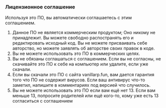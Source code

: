 ### Лицензионное соглашение

Используя это ПО, вы автоматически соглашаетесь с этим соглашением.
1. Данное ПО не является коммерческим продуктом; Оно никому не принадлежит.
Вы можете свободно распостранять его и редактировать исходный код.
Вы не можете присваивать себе авторство, но можете заявлять об авторстве своих правок в коде.
2. Вы не можете использовать это ПО в коммерческих целях.
3. Вы не обязаны соглашаться с соглашением. Если вы не согласны,
не скачивайте это ПО к себе на компьютер или удалите, если уже скачали.
4. Если вы скачали это ПО с сайта vanillarp.fun, вам дается гарантия того что ПО не содержит вирусов.
Если ваш антивирус что-то заметил, напишите в комментариях под версией что случилось.
5. Вы не можете использовать это ПО если вам ещё нет 13. Если вам меньше 13, попросите родителей или ещё
кого-то, кому уже есть 13 согласиться с соглашением